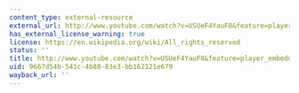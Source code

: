 ```yaml
---
content_type: external-resource
external_url: http://www.youtube.com/watch?v=USUeF4YauF8&feature=player_embedded
has_external_license_warning: true
license: https://en.wikipedia.org/wiki/All_rights_reserved
status: ''
title: http://www.youtube.com/watch?v=USUeF4YauF8&feature=player_embedded
uid: 9667d54b-541c-4b80-83e3-bb162121e679
wayback_url: ''
---
```

